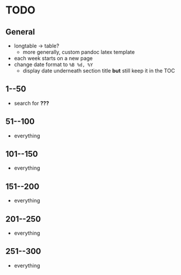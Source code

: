 # TODO

## General

- longtable -> table?
    + more generally, custom pandoc latex template
- each week starts on a new page
- change date format to `%B %d, %Y`
    + display date underneath section title **but** still keep it in the TOC

## 1--50
- search for **???**

## 51--100

- everything

## 101--150

- everything

## 151--200

- everything

## 201--250

- everything

## 251--300

- everything
